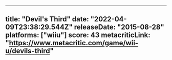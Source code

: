 
---
title: "Devil's Third"
date: "2022-04-09T23:38:29.544Z"
releaseDate: "2015-08-28"
platforms: ["wiiu"]
score: 43
metacriticLink: "https://www.metacritic.com/game/wii-u/devils-third"
---
